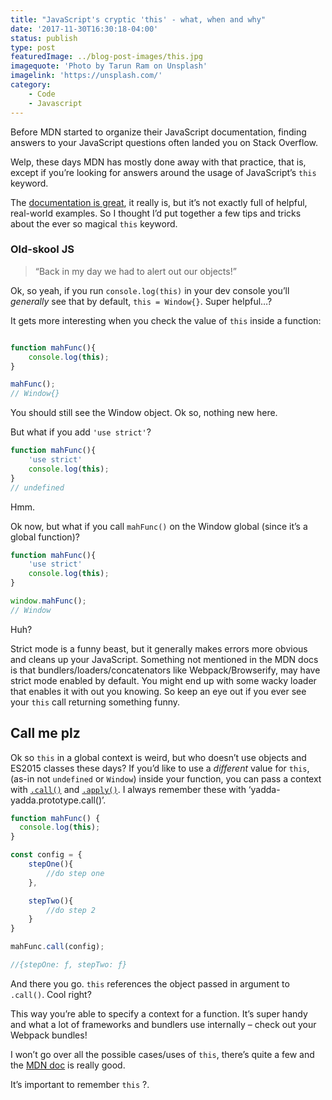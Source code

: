 ```yaml
---
title: "JavaScript's cryptic 'this' - what, when and why"
date: '2017-11-30T16:30:18-04:00'
status: publish
type: post
featuredImage: ../blog-post-images/this.jpg
imagequote: 'Photo by Tarun Ram on Unsplash'
imagelink: 'https://unsplash.com/'
category:
    - Code
    - Javascript
---
```


Before MDN started to organize their JavaScript documentation, finding answers to your JavaScript questions often landed you on Stack Overflow.

Welp, these days MDN has mostly done away with that practice, that is, except if you’re looking for answers around the usage of JavaScript’s `this` keyword.

The [documentation is great](https://developer.mozilla.org/en-US/docs/Web/JavaScript/Reference/Operators/this), it really is, but it’s not exactly full of helpful, real-world examples. So I thought I’d put together a few tips and tricks about the ever so magical `this` keyword.

### Old-skool JS

> “Back in my day we had to alert out our objects!”

Ok, so yeah, if you run `console.log(this)` in your dev console you’ll *generally* see that by default, `this = Window{}`. Super helpful…?

It gets more interesting when you check the value of `this` inside a function:

```javascript

function mahFunc(){
    console.log(this);
}

mahFunc();
// Window{}
```

You should still see the Window object. Ok so, nothing new here.

But what if you add `'use strict'`?

```javascript
function mahFunc(){
    'use strict'
    console.log(this);
}
// undefined

```

Hmm.

Ok now, but what if you call `mahFunc()` on the Window global (since it’s a global function)?

```javascript
function mahFunc(){
    'use strict'
    console.log(this);
}

window.mahFunc();
// Window

```

Huh?

Strict mode is a funny beast, but it generally makes errors more obvious and cleans up your JavaScript. Something not mentioned in the MDN docs is that bundlers/loaders/concatenators like Webpack/Browserify, may have strict mode enabled by default. You might end up with some wacky loader that enables it with out you knowing. So keep an eye out if you ever see your `this` call returning something funny.

Call me plz
-----------

Ok so `this` in a global context is weird, but who doesn’t use objects and ES2015 classes these days? If you’d like to use a *different* value for `this`, (as-in not `undefined` or `Window`) inside your function, you can pass a context with [`.call()`](https://developer.mozilla.org/en-US/docs/Web/JavaScript/Reference/Global_Objects/Function/call) and [`.apply()`](https://developer.mozilla.org/en-US/docs/Web/JavaScript/Reference/Global_Objects/Function/apply). I always remember these with ‘yadda-yadda.prototype.call()’.

```javascript
function mahFunc() {
  console.log(this);
}

const config = {
    stepOne(){
        //do step one
    },

    stepTwo(){
        //do step 2
    }
}

mahFunc.call(config);

//{stepOne: ƒ, stepTwo: ƒ}

```

And there you go. `this` references the object passed in argument to `.call()`. Cool right?

This way you’re able to specify a context for a function. It’s super handy and what a lot of frameworks and bundlers use internally – check out your Webpack bundles!

I won’t go over all the possible cases/uses of `this`, there’s quite a few and the [MDN doc](https://developer.mozilla.org/en-US/docs/Web/JavaScript/Reference/Operators/this) is really good.

It’s important to remember `this` ?.